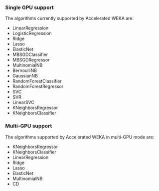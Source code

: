 ### Single GPU support

The algorithms currently supported by Accelerated WEKA are:

- LinearRegression
- LogisticRegression
- Ridge
- Lasso
- ElasticNet
- MBSGDClassifier
- MBSGDRegressor
- MultinomialNB
- BernoulliNB
- GaussianNB
- RandomForestClassifier
- RandomForestRegressor
- SVC
- SVR
- LinearSVC
- KNeighborsRegressor
- KNeighborsClassifier

### Multi-GPU support

The algorithms supported by Accelerated WEKA in multi-GPU mode are:

- KNeighborsRegressor
- KNeighborsClassifier
- LinearRegression
- Ridge
- Lasso
- ElasticNet
- MultinomialNB
- CD
